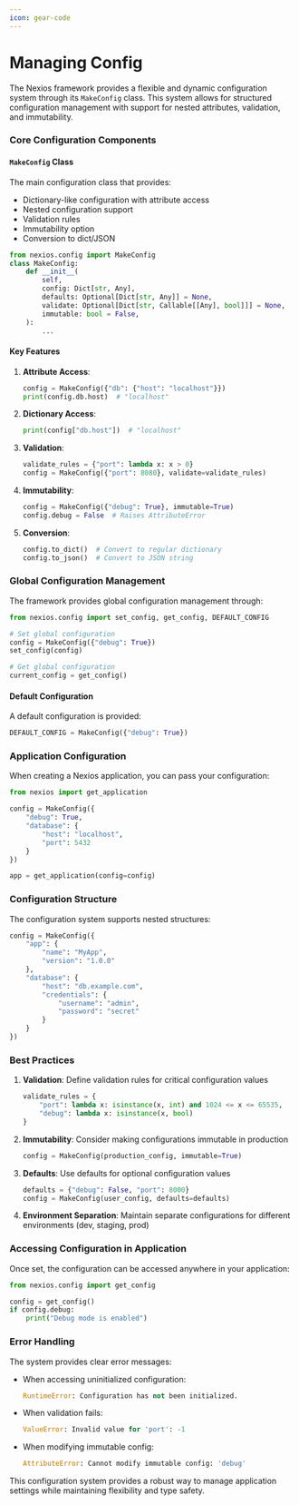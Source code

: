 ```yaml
---
icon: gear-code
---
```


# Managing Config

The Nexios framework provides a flexible and dynamic configuration system through its `MakeConfig` class. This system allows for structured configuration management with support for nested attributes, validation, and immutability.

### Core Configuration Components

#### `MakeConfig` Class

The main configuration class that provides:

- Dictionary-like configuration with attribute access
- Nested configuration support
- Validation rules
- Immutability option
- Conversion to dict/JSON

```python
from nexios.config import MakeConfig
class MakeConfig:
    def __init__(
        self,
        config: Dict[str, Any],
        defaults: Optional[Dict[str, Any]] = None,
        validate: Optional[Dict[str, Callable[[Any], bool]]] = None,
        immutable: bool = False,
    ):
        ...
```

#### Key Features

1.  **Attribute Access**:

    ```python
    config = MakeConfig({"db": {"host": "localhost"}})
    print(config.db.host)  # "localhost"
    ```

2.  **Dictionary Access**:

    ```python
    print(config["db.host"])  # "localhost"
    ```

3.  **Validation**:

    ```python
    validate_rules = {"port": lambda x: x > 0}
    config = MakeConfig({"port": 8080}, validate=validate_rules)
    ```

4.  **Immutability**:

    ```python
    config = MakeConfig({"debug": True}, immutable=True)
    config.debug = False  # Raises AttributeError
    ```

5.  **Conversion**:

    ```python
    config.to_dict()  # Convert to regular dictionary
    config.to_json()  # Convert to JSON string
    ```

### Global Configuration Management

The framework provides global configuration management through:

```python
from nexios.config import set_config, get_config, DEFAULT_CONFIG

# Set global configuration
config = MakeConfig({"debug": True})
set_config(config)

# Get global configuration
current_config = get_config()
```

#### Default Configuration

A default configuration is provided:

```python
DEFAULT_CONFIG = MakeConfig({"debug": True})
```

### Application Configuration

When creating a Nexios application, you can pass your configuration:

```python
from nexios import get_application

config = MakeConfig({
    "debug": True,
    "database": {
        "host": "localhost",
        "port": 5432
    }
})

app = get_application(config=config)
```

### Configuration Structure

The configuration system supports nested structures:

```python
config = MakeConfig({
    "app": {
        "name": "MyApp",
        "version": "1.0.0"
    },
    "database": {
        "host": "db.example.com",
        "credentials": {
            "username": "admin",
            "password": "secret"
        }
    }
})
```

### Best Practices

1.  **Validation**: Define validation rules for critical configuration values

    ```python
    validate_rules = {
        "port": lambda x: isinstance(x, int) and 1024 <= x <= 65535,
        "debug": lambda x: isinstance(x, bool)
    }
    ```

2.  **Immutability**: Consider making configurations immutable in production

    ```python
    config = MakeConfig(production_config, immutable=True)
    ```

3.  **Defaults**: Use defaults for optional configuration values

    ```python
    defaults = {"debug": False, "port": 8000}
    config = MakeConfig(user_config, defaults=defaults)
    ```

4.  **Environment Separation**: Maintain separate configurations for different environments (dev, staging, prod)

### Accessing Configuration in Application

Once set, the configuration can be accessed anywhere in your application:

```python
from nexios.config import get_config

config = get_config()
if config.debug:
    print("Debug mode is enabled")
```

### Error Handling

The system provides clear error messages:

- When accessing uninitialized configuration:

  ```python
  RuntimeError: Configuration has not been initialized.
  ```

- When validation fails:

  ```python
  ValueError: Invalid value for 'port': -1
  ```

- When modifying immutable config:

  ```python
  AttributeError: Cannot modify immutable config: 'debug'
  ```

This configuration system provides a robust way to manage application settings while maintaining flexibility and type safety.
